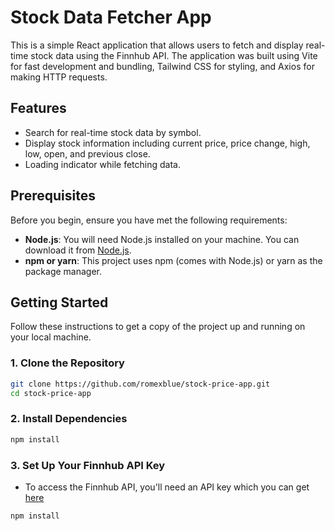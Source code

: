 # Stock Data Fetcher App

This is a simple React application that allows users to fetch and display real-time stock data using the Finnhub API. The application was built using Vite for fast development and bundling, Tailwind CSS for styling, and Axios for making HTTP requests.

## Features

- Search for real-time stock data by symbol.
- Display stock information including current price, price change, high, low, open, and previous close.
- Loading indicator while fetching data.

## Prerequisites

Before you begin, ensure you have met the following requirements:

- **Node.js**: You will need Node.js installed on your machine. You can download it from [Node.js](https://nodejs.org/).
- **npm or yarn**: This project uses npm (comes with Node.js) or yarn as the package manager.

## Getting Started

Follow these instructions to get a copy of the project up and running on your local machine.

### 1. Clone the Repository

```bash
git clone https://github.com/romexblue/stock-price-app.git
cd stock-price-app
```

### 2. Install Dependencies

```bash
npm install
```

### 3. Set Up Your Finnhub API Key
- To access the Finnhub API, you'll need an API key which you can get [here]([URL](https://finnhub.io/))
```bash
npm install
```
